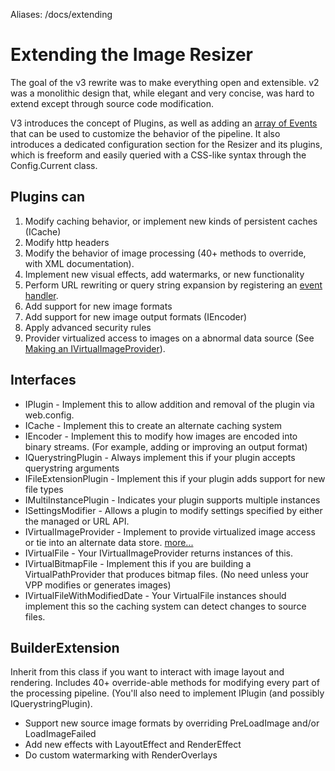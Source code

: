 Aliases: /docs/extending

# Extending the Image Resizer

The goal of the v3 rewrite was to make everything open and extensible. v2 was a monolithic design that, while elegant and very concise, was hard to extend except through source code modification.

V3 introduces the concept of Plugins, as well as adding an [array of Events](/docs/events) that can be used to customize the behavior of the pipeline.
It also introduces a dedicated configuration section for the Resizer and its plugins, which is freeform and easily queried with a CSS-like syntax through the Config.Current class.

## Plugins can

1.  Modify caching behavior, or implement new kinds of persistent caches (ICache)
2.  Modify http headers
3.  Modify the behavior of image processing (40+ methods to override, with XML documentation).
4.  Implement new visual effects, add watermarks, or new functionality
5.  Perform URL rewriting or query string expansion by registering an [event handler](/docs/events).
6.  Add support for new image formats
7.  Add support for new image output formats (IEncoder)
8.  Apply advanced security rules
9.  Provider virtualized access to images on a abnormal data source (See [Making an IVirtualImageProvider](/docs/plugins/virtualimageprovider)).

## Interfaces

* IPlugin - Implement this to allow addition and removal of the plugin via web.config. 
* ICache - Implement this to create an alternate caching system
* IEncoder - Implement this to modify how images are encoded into binary streams. (For example, adding or improving an output format)
* IQuerystringPlugin - Always implement this if your plugin accepts querystring arguments
* IFileExtensionPlugin - Implement this if your plugin adds support for new file types
* IMultiInstancePlugin - Indicates your plugin supports multiple instances
* ISettingsModifier - Allows a plugin to modify settings specified by either the managed or URL API.
* IVirtualImageProvider - Implement to provide virtualized image access or tie into an alternate data store. [more...](/docs/plugins/virtualimageprovider)
* IVirtualFile - Your IVirtualImageProvider returns instances of this.
* IVirtualBitmapFile - Implement this if you are building a VirtualPathProvider that produces bitmap files. (No need unless your VPP modifies or generates images)
* IVirtualFileWithModifiedDate - Your VirtualFile instances should implement this so the caching system can detect changes to source files.

## BuilderExtension

Inherit from this class if you want to interact with image layout and rendering. Includes 40+ override-able methods for modifying every part of the processing pipeline.
(You'll also need to implement IPlugin (and possibly IQuerystringPlugin).

* Support new source image formats by overriding PreLoadImage and/or LoadImageFailed
* Add new effects with LayoutEffect and RenderEffect
* Do custom watermarking with RenderOverlays

